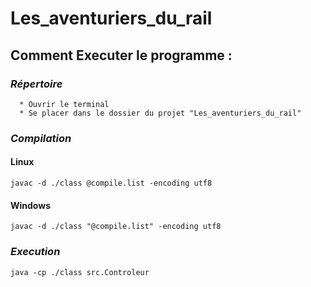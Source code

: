 # Les_aventuriers_du_rail


## Comment Executer le programme :  
### *Répertoire*
    
      * Ouvrir le terminal
      * Se placer dans le dossier du projet "Les_aventuriers_du_rail"

### *Compilation*

#### Linux
```shell
javac -d ./class @compile.list -encoding utf8
```
#### Windows
```shell
javac -d ./class "@compile.list" -encoding utf8
```
### *Execution*
```shell
java -cp ./class src.Controleur
```
